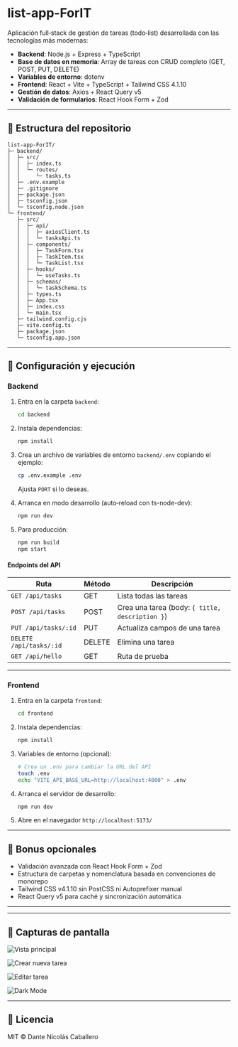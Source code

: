 # list-app-ForIT

Aplicación full‑stack de gestión de tareas (todo‑list) desarrollada con las tecnologías más modernas:

* **Backend**: Node.js + Express + TypeScript
* **Base de datos en memoria**: Array de tareas con CRUD completo (GET, POST, PUT, DELETE)
* **Variables de entorno**: dotenv
* **Frontend**: React + Vite + TypeScript + Tailwind CSS 4.1.10
* **Gestión de datos**: Axios + React Query v5
* **Validación de formularios**: React Hook Form + Zod

---

## 📂 Estructura del repositorio

```
list-app-ForIT/
├─ backend/
│  ├─ src/
│  │  ├─ index.ts
│  │  └─ routes/
│  │     └─ tasks.ts
│  ├─ .env.example
│  ├─ .gitignore
│  ├─ package.json
│  ├─ tsconfig.json
│  └─ tsconfig.node.json
└─ frontend/
   ├─ src/
   │  ├─ api/
   │  │  ├─ axiosClient.ts
   │  │  └─ tasksApi.ts
   │  ├─ components/
   │  │  ├─ TaskForm.tsx
   │  │  ├─ TaskItem.tsx
   │  │  └─ TaskList.tsx
   │  ├─ hooks/
   │  │  └─ useTasks.ts
   │  ├─ schemas/
   │  │  └─ taskSchema.ts
   │  ├─ types.ts
   │  ├─ App.tsx
   │  ├─ index.css
   │  └─ main.tsx
   ├─ tailwind.config.cjs
   ├─ vite.config.ts
   ├─ package.json
   └─ tsconfig.app.json
```

---

## 🚀 Configuración y ejecución

### Backend

1. Entra en la carpeta `backend`:

   ```bash
   cd backend
   ```

2. Instala dependencias:

   ```bash
   npm install
   ```

3. Crea un archivo de variables de entorno `backend/.env` copiando el ejemplo:

   ```bash
   cp .env.example .env
   ```

   Ajusta `PORT` si lo deseas.

4. Arranca en modo desarrollo (auto‑reload con ts-node-dev):

   ```bash
   npm run dev
   ```

5. Para producción:

   ```bash
   npm run build
   npm start
   ```

#### Endpoints del API

| Ruta                    | Método | Descripción                                     |
| ----------------------- | ------ | ----------------------------------------------- |
| `GET /api/tasks`        | GET    | Lista todas las tareas                          |
| `POST /api/tasks`       | POST   | Crea una tarea (body: `{ title, description }`) |
| `PUT /api/tasks/:id`    | PUT    | Actualiza campos de una tarea                   |
| `DELETE /api/tasks/:id` | DELETE | Elimina una tarea                               |
| `GET /api/hello`        | GET    | Ruta de prueba                                  |

---

### Frontend

1. Entra en la carpeta `frontend`:

   ```bash
   cd frontend
   ```

2. Instala dependencias:

   ```bash
   npm install
   ```

3. Variables de entorno (opcional):

   ```bash
   # Crea un .env para cambiar la URL del API
   touch .env
   echo "VITE_API_BASE_URL=http://localhost:4000" > .env
   ```

4. Arranca el servidor de desarrollo:

   ```bash
   npm run dev
   ```

5. Abre en el navegador `http://localhost:5173/`

---

## 🎁 Bonus opcionales

* Validación avanzada con React Hook Form + Zod
* Estructura de carpetas y nomenclatura basada en convenciones de monorepo
* Tailwind CSS v4.1.10 sin PostCSS ni Autoprefixer manual
* React Query v5 para caché y sincronización automática

---

---

## 📸 Capturas de pantalla

![Vista principal](src/assets/Home.png)

![Crear nueva tarea](src/assets/Create.png)

![Editar tarea](src/assets/List.png)

![Dark Mode](src/assets/Delete.png)

---


## 📝 Licencia

MIT © Dante Nicolás Caballero
